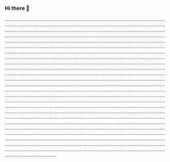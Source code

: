 ### Hi there 👋

....................................................................................................................................................................................................................................................................................................................................................................................................................................................................................................................................................................................................................................................................................................................................................................................................................................................................................................................................................................................................................................................................................................................................................................................................................................................................................................................................................................................................................................................................................................................................................................................................................................................................................................................................................................................................................................................................................................................................................................................................................................................................................................................................................................................................................................................................................................................................................................................................................................................................................................................................................................................................................................................................................................................................................................................................................................................................................................................................................................................................................................................................................................................................................................................................................................................................